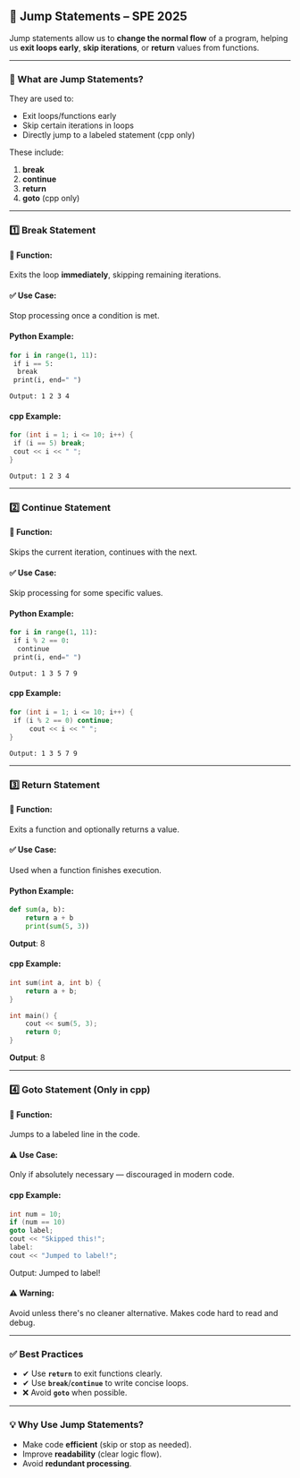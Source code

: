 ## 🚀 Jump Statements – SPE 2025

Jump statements allow us to **change the normal flow** of a program, helping us **exit loops early**, **skip iterations**, or **return** values from functions.

---

### 🔹 What are Jump Statements?

They are used to:

- Exit loops/functions early
- Skip certain iterations in loops
- Directly jump to a labeled statement (cpp only)

These include:

1. **break**
2. **continue**
3. **return**
4. **goto** (cpp only)

---

### 1️⃣ Break Statement

#### 🔧 Function:

Exits the loop **immediately**, skipping remaining iterations.

#### ✅ Use Case:

Stop processing once a condition is met.

#### Python Example:

```python
for i in range(1, 11):  
 if i == 5:  
  break  
 print(i, end=" ")  
```

```
Output: 1 2 3 4
```

#### cpp Example:

```cpp
for (int i = 1; i <= 10; i++) {  
 if (i == 5) break;  
 cout << i << " ";  
}  
```

```
Output: 1 2 3 4
```

---

### 2️⃣ Continue Statement

#### 🔧 Function:

Skips the current iteration, continues with the next.

#### ✅ Use Case:

Skip processing for some specific values.

#### Python Example:

```python
for i in range(1, 11):  
 if i % 2 == 0:  
  continue  
 print(i, end=" ")  
```

```
Output: 1 3 5 7 9
```

#### cpp Example:

```cpp
for (int i = 1; i <= 10; i++) {  
 if (i % 2 == 0) continue;  
	 cout << i << " ";  
}  
```

```
Output: 1 3 5 7 9
```

---

### 3️⃣ Return Statement

#### 🔧 Function:

Exits a function and optionally returns a value.

#### ✅ Use Case:

Used when a function finishes execution.

#### Python Example:

```python
def sum(a, b):  
	return a + b  
	print(sum(5, 3))  
```

**Output**: 8

#### cpp Example:

```cpp
int sum(int a, int b) {  
	return a + b;  
}  

int main() {  
	cout << sum(5, 3);  
	return 0;  
}
```

**Output**: 8

---

### 4️⃣ Goto Statement (Only in cpp)

#### 🔧 Function:

Jumps to a labeled line in the code.

#### ⚠️ Use Case:

Only if absolutely necessary — discouraged in modern code.

#### cpp Example:

```cpp
int num = 10;  
if (num == 10) 
goto label;  
cout << "Skipped this!";  
label:  
cout << "Jumped to label!";  
```
Output: Jumped to label!

#### ⚠️ Warning:

Avoid unless there's no cleaner alternative. Makes code hard to read and debug.

---

### ✅ Best Practices

- ✔ Use **`return`** to exit functions clearly.
- ✔ Use **`break`**/**`continue`** to write concise loops.
- ❌ Avoid **`goto`** when possible.

---

### 💡 Why Use Jump Statements?

- Make code **efficient** (skip or stop as needed).
- Improve **readability** (clear logic flow).
- Avoid **redundant processing**.